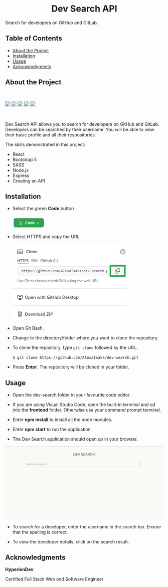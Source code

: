 <h1 align="center">Dev Search API</h1>
Search for developers on GitHub and GitLab.


## Table of Contents

* [About the Project](#about-the-project)
* [Installation](#installation)
* [Usage](#usage)
* [Acknowledgments](#acknowledgments)

## About the Project

<br>

![](https://img.shields.io/badge/React-brightgreen) ![](https://img.shields.io/badge/Bootstrap-green) ![](https://img.shields.io/badge/SASS-yellowgreen) ![](https://img.shields.io/badge/Node.js-orange) ![](https://img.shields.io/badge/Express-blue) 

<br>

Dev Search API allows you to search for developers on GitHub and GitLab. Developers can be searched by their username. You will be able to view their basic profile and all their respositories.

The skills demonstrated in this project:<br>

* React
* Bootstrap 5
* SASS
* Node.js
* Express
* Creating an API

## Installation

* Select the green **Code** button  

  ![code button](./readme-images/code-button.jpg)

* Select HTTPS and copy the URL 

  ![clone repo](./readme-images/copy-button.jpg) 

* Open Git Bash.
* Change to the directory/folder where you want to clone the repository.
* To clone the repository, type `git clone` followed by the URL. 

  `$ git clone https://github.com/AlexaIsaks/dev-search.git`

* Press **Enter**. The repository will be cloned in your folder.

## Usage

* Open the dev-search folder in your favourite code editor.

* If you are using Visual Studio Code, open the built-in terminal and cd into the **frontend** folder. Otherwise use your command prompt terminal. 

* Enter **npm install** to install all the node modules.

* Enter **npm start** to run the application.

* The Dev Search application should open up in your browser.

<p align="center"><img alt="index page" src="./readme-images/dev-search-api-1.jpg" width="600"></p>

* To search for a developer, enter the username in the search bar. Ensure that the spelling is correct.

* To view the developer details, click on the search result.

## Acknowledgments

**HyperionDev**

Certified Full Stack Web and Software Engineer 


